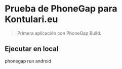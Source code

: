 # Prueba de PhoneGap para Kontulari.eu

> Primera aplicación con PhoneGap Build.

## Ejecutar en local 

phonegap run android

[cordova-app]: http://github.com/apache/cordova-app-hello-world

